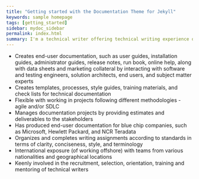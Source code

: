 ```yaml
---
title: "Getting started with the Documentation Theme for Jekyll"
keywords: sample homepage
tags: [getting_started]
sidebar: mydoc_sidebar
permalink: index.html
summary: I'm a technical writer offering technical writing experience of over 13 years in the IT industry with writing documentation for domains ranging from RPA, ATM/POS transactions management, ERP, CRM, technical authoring and content management software, enterprise mobile applications, guest facing technologies applications, and embedded systems.
---
```


* Creates end-user documentation, such as user guides, installation guides, administrator guides, release notes, run book, online help, along with data sheets and marketing collateral by interacting with software and testing engineers, solution architects, end users, and subject matter experts
* Creates templates, processes, style guides, training materials, and check lists for technical documentation
* Flexible with working in projects following different methodologies - agile and/or SDLC 
* Manages documentation projects by providing estimates and deliverables to the stakeholders
* Has produced end-user documentation for blue chip companies, such as Microsoft, Hewlett Packard, and NCR Teradata
* Organizes and completes writing assignments according to standards in terms of clarity, conciseness, style, and terminology
* International exposure (of working offshore) with teams from various nationalities and geographical locations
*  Keenly involved in the recruitment, selection, orientation, training and mentoring of technical writers
